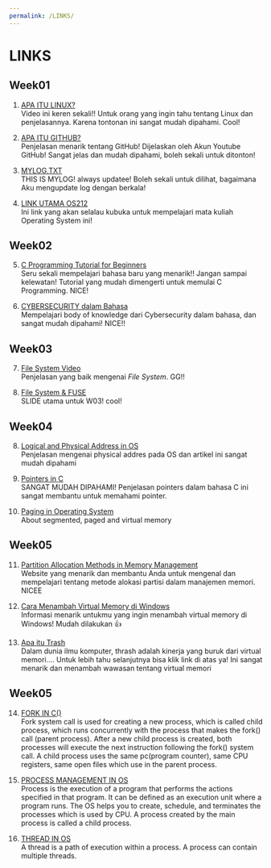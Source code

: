 ```yaml
---
permalink: /LINKS/
---
```


# LINKS

## Week01

1. [APA ITU LINUX?](https://www.youtube.com/watch?v=zA3vmx0GaO8)<br>
Video ini keren sekali!!
Untuk orang yang ingin tahu tentang Linux dan penjelasannya. Karena tontonan ini sangat mudah dipahami.
Cool!

2. [APA ITU GITHUB?](https://www.youtube.com/watch?v=w3jLJU7DT5E)<br>
Penjelasan menarik tentang GitHub!
Dijelaskan oleh Akun Youtube GitHub!
Sangat jelas dan mudah dipahami, boleh sekali untuk ditonton!

3. [MYLOG.TXT](https://anantaristik.github.io/os212/TXT/mylog.txt)<br>
THIS IS MYLOG!
always updatee!
Boleh sekali untuk dilihat, bagaimana Aku mengupdate log dengan berkala!

4. [LINK UTAMA OS212](https://os.vlsm.org/)<br>
Ini link yang akan selalau kubuka untuk mempelajari mata kuliah Operating System ini!

## Week02

5. [C Programming Tutorial for Beginners](https://www.youtube.com/watch?v=KJgsSFOSQv0)<br>
Seru sekali mempelajari bahasa baru yang menarik!! Jangan sampai kelewatan!
Tutorial yang mudah dimengerti untuk memulai C Programming. NICE!

6. [CYBERSECURITY dalam Bahasa](https://www.youtube.com/watch?v=gKBwEixTrPc)<br>
Mempelajari body of knowledge dari Cybersecurity dalam bahasa, dan sangat mudah dipahami! NICE!! 

## Week03

7. [File System Video](https://www.youtube.com/watch?v=KN8YgJnShPM)<br>
Penjelasan yang baik mengenai _File System_. GG!!

8. [File System & FUSE](https://os.vlsm.org/Slides/os03.pdf)<br>
SLIDE utama untuk W03! cool!

## Week04

8. [Logical and Physical Address in OS](https://www.geeksforgeeks.org/logical-and-physical-address-in-operating-system/)<br>
Penjelasan mengenai physical addres pada OS dan artikel ini sangat mudah dipahami

9. [Pointers in C](https://www.youtube.com/watch?v=mw1qsMieK5c)<br>
SANGAT MUDAH DIPAHAMI! Penjelasan pointers dalam bahasa C ini sangat membantu untuk memahami pointer.

10. [Paging in Operating System](https://www.youtube.com/watch?v=p9yZNLeOj4s)<br>
About segmented, paged and virtual memory

## Week05
11. [Partition Allocation Methods in Memory Management](https://www.geeksforgeeks.org/partition-allocation-methods-in-memory-management/)<br>
Website yang menarik dan membantu Anda untuk mengenal dan mempelajari tentang metode alokasi partisi dalam manajemen memori. NICEE

12. [Cara Menambah Virtual Memory di Windows](https://winpreso.com/cara-menambah-virtual-memory-di-windows/)<br>
Informasi menarik untukmu yang ingin menambah virtual memory di Windows! Mudah dilakukan 👍

13. [Apa itu Trash](https://www.javatpoint.com/what-is-thrash)<br>
Dalam dunia ilmu komputer, thrash adalah kinerja yang buruk dari virtual memori.... Untuk lebih tahu selanjutnya bisa klik link di atas ya! Ini sangat menarik dan menambah wawasan tentang virtual memori

## Week05
14. [FORK IN C()](https://www.geeksforgeeks.org/fork-system-call/)<br>
Fork system call is used for creating a new process, which is called child process, which runs concurrently with the process that makes the fork() call (parent process). After a new child process is created, both processes will execute the next instruction following the fork() system call. A child process uses the same pc(program counter), same CPU registers, same open files which use in the parent process.

15. [PROCESS MANAGEMENT IN OS](https://www.guru99.com/process-management-pcb.html)<br>
Process is the execution of a program that performs the actions specified in that program. It can be defined as an execution unit where a program runs. The OS helps you to create, schedule, and terminates the processes which is used by CPU. A process created by the main process is called a child process.

16. [THREAD IN OS](https://www.geeksforgeeks.org/thread-in-operating-system/)<br>
A thread is a path of execution within a process. A process can contain multiple threads.
